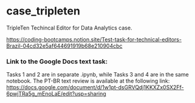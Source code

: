 # case_tripleten
TripleTen Techincal Editor for Data Analytics case.

https://coding-bootcamps.notion.site/Test-task-for-technical-editors-Brazil-04cd32e5af644691919b68e210904cbc

### Link to the Google Docs text task:
Tasks 1 and 2 are in separate .ipynb, while Tasks 3 and 4 are in the same notebook.
The PT-BR text review is available at the following link:
https://docs.google.com/document/d/1w1pt-dsGRVQdj1KKXZx0SX2Ff-6pwjTRa5g_mEnoLaE/edit?usp=sharing
